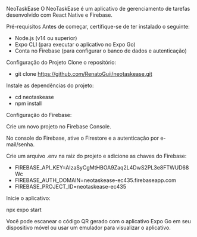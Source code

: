 NeoTaskEase
O NeoTaskEase é um aplicativo de gerenciamento de tarefas desenvolvido com React Native e Firebase.

Pré-requisitos
Antes de começar, certifique-se de ter instalado o seguinte:

- Node.js (v14 ou superior)
- Expo CLI (para executar o aplicativo no Expo Go)
- Conta no Firebase (para configurar o banco de dados e autenticação)

Configuração do Projeto
Clone o repositório:

- git clone https://github.com/RenatoGuii/neotaskease.git

Instale as dependências do projeto:

- cd neotaskease
- npm install

Configuração do Firebase:

Crie um novo projeto no Firebase Console.

No console do Firebase, ative o Firestore e a autenticação por e-mail/senha.

Crie um arquivo .env na raiz do projeto e adicione as chaves do Firebase:

- FIREBASE_API_KEY=AIzaSyCgMtHBOA9Zaq2L4DwS2PL3e8FTWUD68Wc
- FIREBASE_AUTH_DOMAIN=neotaskease-ec435.firebaseapp.com
- FIREBASE_PROJECT_ID=neotaskease-ec435

Inicie o aplicativo:

npx expo start 

Você pode escanear o código QR gerado com o aplicativo Expo Go em seu dispositivo móvel ou usar um emulador para visualizar o aplicativo.
